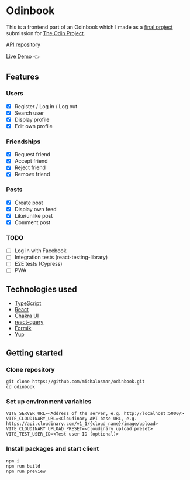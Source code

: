 # Odinbook

This is a frontend part of an Odinbook which I made as a [final project](https://www.theodinproject.com/lessons/nodejs-odin-book) submission for [The Odin Project](https://www.theodinproject.com/).

[API repository](https://github.com/michalosman/odinbook-api)

[Live Demo](https://odinbook-mo.netlify.app/) :point_left:

## Features

### Users

- [x] Register / Log in / Log out
- [x] Search user
- [x] Display profile
- [x] Edit own profile

### Friendships

- [x] Request friend
- [x] Accept friend
- [x] Reject friend
- [x] Remove friend

### Posts

- [x] Create post
- [x] Display own feed
- [x] Like/unlike post
- [x] Comment post

### TODO

- [ ] Log in with Facebook
- [ ] Integration tests (react-testing-library)
- [ ] E2E tests (Cypress)
- [ ] PWA

## Technologies used

- [TypeScript](https://www.typescriptlang.org/)
- [React](https://pl.reactjs.org/)
- [Chakra UI](https://chakra-ui.com/)
- [react-query](https://tanstack.com/query/v4)
- [Formik](https://formik.org/)
- [Yup](https://github.com/jquense/yup)

## Getting started

### Clone repository

```
git clone https://github.com/michalosman/odinbook.git
cd odinbook
```

### Set up environment variables

```
VITE_SERVER_URL=<Address of the server, e.g. http://localhost:5000/>
VITE_CLOUDINARY_URL=<Cloudinary API base URL, e.g. https://api.cloudinary.com/v1_1/{cloud_name}/image/upload>
VITE_CLOUDINARY_UPLOAD_PRESET=<Cloudinary upload preset>
VITE_TEST_USER_ID=<Test user ID (optional)>
```

### Install packages and start client

```
npm i
npm run build
npm run preview
```
